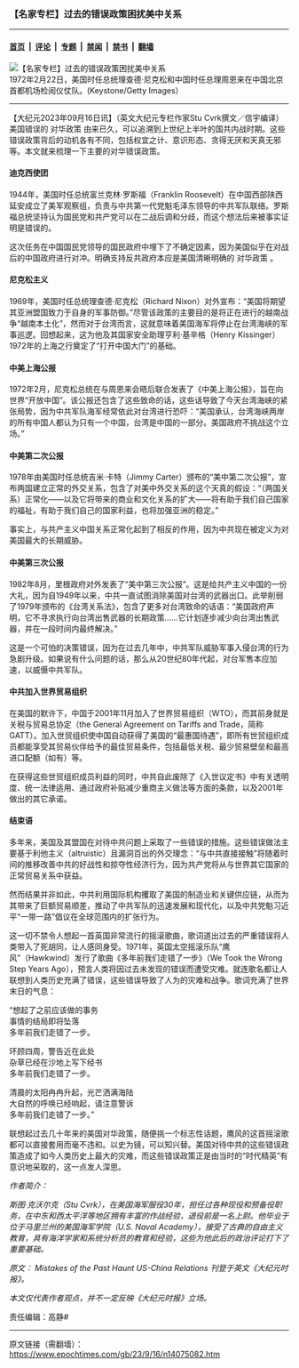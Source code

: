 ### 【名家专栏】过去的错误政策困扰美中关系

---

#### [首页](../../../..?n14075082) &nbsp;|&nbsp; [评论](../../../../../epoch-comment?n14075082) &nbsp;|&nbsp; [专题](../../../../../epoch-special?n14075082) &nbsp;|&nbsp; [禁闻](../../../../../epoch-news?n14075082) &nbsp;|&nbsp; [禁书](../../../../../books?n14075082) &nbsp;|&nbsp; [翻墙](https://github.com/gfw-breaker/nogfw/blob/master/README.md?n14075082)


<div><img alt="【名家专栏】过去的错误政策困扰美中关系" class="attachment-djy_600_400 size-djy_600_400 wp-post-image" src="https://i.epochtimes.com/assets/uploads/2023/09/id14075085-GettyImages-3328008-600x400.jpg"/>
<div class="caption">
 1972年2月22日，美国时任总统理查德‧尼克松和中国时任总理周恩来在中国北京首都机场检阅仪仗队。(Keystone/Getty Images）
</div></div><hr/><div class="post_content" id="artbody" itemprop="articleBody">
 <!-- article content begin -->
 <p>
  【大纪元2023年09月16日讯】（英文大纪元专栏作家Stu Cvrk撰文／信宇编译）美国错误的
  <ok href="https://www.epochtimes.com/gb/tag/%E5%AF%B9%E5%8D%8E%E6%94%BF%E7%AD%96.html">
   对华政策
  </ok>
  由来已久，可以追溯到上世纪上半叶的国共内战时期。这些错误政策背后的动机各有不同，包括权宜之计、意识形态、贪得无厌和天真无邪等。本文就来梳理一下主要的对华错误政策。
 </p>
 <h4>
  迪克西使团
 </h4>
 <p>
  1944年，美国时任总统富兰克林‧罗斯福（Franklin Roosevelt）在中国西部陕西延安成立了美军观察组，负责与中共第一代党魁毛泽东领导的中共军队联络。罗斯福总统坚持认为国民党和共产党可以在二战后调和分歧，而这个想法后来被事实证明是错误的。
 </p>
 <p>
  这次任务在中国国民党领导的国民政府中埋下了不确定因素，因为美国似乎在对战后的中国政府进行对冲。明确支持反共政府本应是美国清晰明确的
  <ok href="https://www.epochtimes.com/gb/tag/%E5%AF%B9%E5%8D%8E%E6%94%BF%E7%AD%96.html">
   对华政策
  </ok>
  。
 </p>
 <h4>
  尼克松主义
 </h4>
 <p>
  1969年，美国时任总统理查德‧尼克松（Richard Nixon）对外宣布：“美国将期望其亚洲盟国致力于自身的军事防御。”尽管该政策的主要目的是将正在进行的越南战争“越南本土化”，然而对于台湾而言，这就意味着美国海军将停止在台湾海峡的军事巡逻。回想起来，这为他及其国家安全助理亨利‧基辛格（Henry Kissinger）1972年的上海之行奠定了“打开中国大门”的基础。
 </p>
 <h4>
  中美上海公报
 </h4>
 <p>
  1972年2月，尼克松总统在与周恩来会晤后联合发表了《中美上海公报》，旨在向世界“开放中国”。该公报还包含了这些致命的话，这些话导致了今天台湾海峡的紧张局势，因为中共军队海军经常依此对台湾进行恐吓：“美国承认，台湾海峡两岸的所有中国人都认为只有一个中国，台湾是中国的一部分。美国政府不挑战这个立场。”
 </p>
 <h4>
  中美第二次公报
 </h4>
 <p>
  1978年由美国时任总统吉米‧卡特（Jimmy Carter）颁布的“美中第二次公报”，宣布两国建立正常的外交关系，包含了对美中外交关系的这个天真的假设：“（两国关系）正常化——以及它将带来的商业和文化关系的扩大——将有助于我们自己国家的福祉，有助于我们自己的国家利益，也将加强亚洲的稳定。”
 </p>
 <p>
  事实上，与共产主义中国关系正常化起到了相反的作用，因为中共现在被定义为对美国最大的长期威胁。
 </p>
 <h4>
  中美第三次公报
 </h4>
 <p>
  1982年8月，里根政府对外发表了“美中第三次公报”。这是给共产主义中国的一份大礼，因为自1949年以来，中共一直试图消除美国对台湾的武器出口。此举削弱了1979年颁布的《台湾关系法》，包含了更多对台湾致命的话语：“美国政府声明，它不寻求执行向台湾出售武器的长期政策……它计划逐步减少向台湾出售武器，并在一段时间内最终解决。”
 </p>
 <p>
  这是一个可怕的决策错误，因为在过去几年中，中共军队威胁军事入侵台湾的行为急剧升级。如果说有什么问题的话，那么从20世纪80年代起，对台军售本应加速，以威慑中共军队。
 </p>
 <h4>
  中共加入世界贸易组织
 </h4>
 <p>
  在美国的默许下，中国于2001年11月加入了世界贸易组织（WTO），而其前身就是关税与贸易总协定（the General Agreement on Tariffs and Trade，简称GATT）。加入世贸组织使中国自动获得了美国的“最惠国待遇”，即所有世贸组织成员都能享受其贸易伙伴给予的最佳贸易条件，包括最低关税、最少贸易壁垒和最高进口配额（如有）等。
 </p>
 <p>
  在获得这些世贸组织成员利益的同时，中共自此废除了《入世议定书》中有关透明度、统一法律适用、通过政府补贴减少重商主义做法等方面的条款，以及2001年做出的其它承诺。
 </p>
 <h4>
  结束语
 </h4>
 <p>
  多年来，美国及其盟国在对待中共问题上采取了一些错误的措施。这些错误做法主要基于利他主义（altruistic）且漏洞百出的外交理念：“与中共直接接触”将随着时间的推移改善中共的好战性和掠夺性经济行为，因为共产党将从与世界其它国家的正常贸易关系中获益。
 </p>
 <p>
  然而结果并非如此，中共利用国际机构攫取了美国的制造业和关键供应链，从而为其带来了巨额贸易顺差，推动了中共军队的迅速发展和现代化，以及中共党魁习近平“一带一路”倡议在全球范围内的扩张行为。
 </p>
 <p>
  这一切不禁令人想起一首英国非常流行的摇滚歌曲，歌词道出过去的严重错误将人类带入了死胡同，让人感同身受。1971年，英国太空摇滚乐队“鹰风”（Hawkwind）发行了歌曲《多年前我们走错了一步》（We Took the Wrong Step Years Ago），预言人类将因过去未发现的错误而遭受灾难。就连歌名都让人联想到人类历史充满了错误，这些错误导致了人为的灾难和战争。歌词充满了世界末日的气息：
 </p>
 <p>
  “想起了之前应该做的事务
  <br/>
  事情的结局即将坠落
  <br/>
  多年前我们走错了一步。
 </p>
 <p>
  环顾四周，警告近在此处
  <br/>
  杂草已经在沙地上写下经书
  <br/>
  多年前我们走错了一步。
 </p>
 <p>
  清晨的太阳冉冉升起，光芒洒满海陆
  <br/>
  大自然的呼唤已经响起，请注意警诉
  <br/>
  多年前我们走错了一步。”
 </p>
 <p>
  联想起过去几十年来的美国对华政策，随便挑一个标志性话题，鹰风的这首摇滚歌都可以直接套用而毫不违和。以史为镜，可以知兴替。美国对待中共的这些错误政策造成了如今人类历史上最大的灾难，而这些错误政策正是由当时的“时代精英”有意识地采取的，这一点发人深思。
 </p>
 <p>
  <em>
   作者简介：
  </em>
 </p>
 <p>
  <em>
   斯图·克沃尔克（Stu Cvrk），在美国海军服役30年，担任过各种现役和预备役职务，在中东和西太平洋等地区拥有丰富的作战经验，退役前是一名上尉。他毕业于位于马里兰州的美国海军学院（U.S. Naval Academy），接受了古典的自由主义教育，具有海洋学家和系统分析员的教育和经验，这些为他此后的政治评论打下了重要基础。
  </em>
 </p>
 <p>
  <em>
   原文：
   <ok href="https://www.theepochtimes.com/opinion/mistakes-of-the-past-haunt-us-china-relations-5484625" rel="noopener noreferrer" target="_blank">
    Mistakes of the Past Haunt US-China Relations
   </ok>
   刊登于英文《大纪元时报》。
  </em>
 </p>
 <p>
  <em>
   本文仅代表作者观点，并不一定反映《大纪元时报》立场。
  </em>
 </p>
 <p>
  责任编辑：高静#
 </p>
 <!-- article content end -->
 <div id="below_article_ad">
 </div>
</div>


---

原文链接（需翻墙）：https://www.epochtimes.com/gb/23/9/16/n14075082.htm